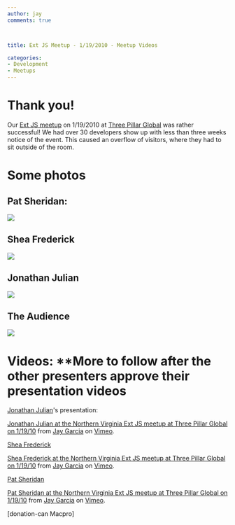 ```yaml
---
author: jay
comments: true



title: Ext JS Meetup - 1/19/2010 - Meetup Videos

categories:
- Development
- Meetups
---
```


# Thank you!


Our [Ext JS meetup](http://moduscreate.com/219/three-pillar-global-plays-host-to-an-extjs-gathering) on 1/19/2010 at [Three Pillar Global](http://threepillarglobal.com) was rather successful!  We had over 30 developers show up with less than three weeks notice of the event.  This caused an overflow of visitors, where they had to sit outside of the room. 




# Some photos




## Pat Sheridan:


![](http://moduscreate.com/img/screencasts/2010-01-19_1932.png)  



## Shea Frederick


![](http://moduscreate.com/img/screencasts/2010-01-19_1932-1.png)  



## Jonathan Julian


![](http://moduscreate.com/img/screencasts/2010-01-19_1941.png)  



## The Audience


![](http://moduscreate.com/img/screencasts/2010-01-20_0207.png)  




# Videos: ****More to follow after the other presenters approve their presentation videos**





[Jonathan Julian](http://jonathanjulian.com)'s presentation:  



[Jonathan Julian at the Northern Virginia Ext JS meetup at Three Pillar Global on 1/19/10](http://vimeo.com/9768559) from [Jay Garcia](http://vimeo.com/user3205431) on [Vimeo](http://vimeo.com).








[Shea Frederick](http://vinylfox.com)


[Shea Frederick at the Northern Virginia Ext JS meetup at Three Pillar Global on 1/19/10](http://vimeo.com/9765649) from [Jay Garcia](http://vimeo.com/user3205431) on [Vimeo](http://vimeo.com).









[Pat Sheridan](http://threepillarglobal.com)


[Pat Sheridan at the Northern Virginia Ext JS meetup at Three Pillar Global on 1/19/10](http://vimeo.com/9765914) from [Jay Garcia](http://vimeo.com/user3205431) on [Vimeo](http://vimeo.com).





[donation-can Macpro] 

